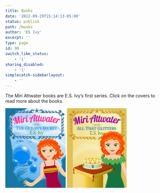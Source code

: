 ```yaml
---
title: Books
date: '2012-09-29T15:14:13-05:00'
status: publish
path: /books
author: 'ES Ivy'
excerpt: ''
type: page
id: 90
switch_like_status:
    - '1'
sharing_disabled:
    - '1'
simplecatch-sidebarlayout:
    - ''
---
```

The Miri Attwater books are E.S. Ivy’s first series. Click on the covers to read more about the books.

[![ocean's secret cover 190 x 250](../uploads/2012/09/oceans-secret-cover-190-x-250.jpg)](http://192.168.1.34:4945/miri-attwater-and-the-oceans-secret/) [![best books for girls : All That Glitters cover 188 x 250](../uploads/2014/01/All-That-Glitters-cover-188-x-250.jpg)](http://192.168.1.34:4945/?p=1540 "Miri Attwater and All That Glitters")